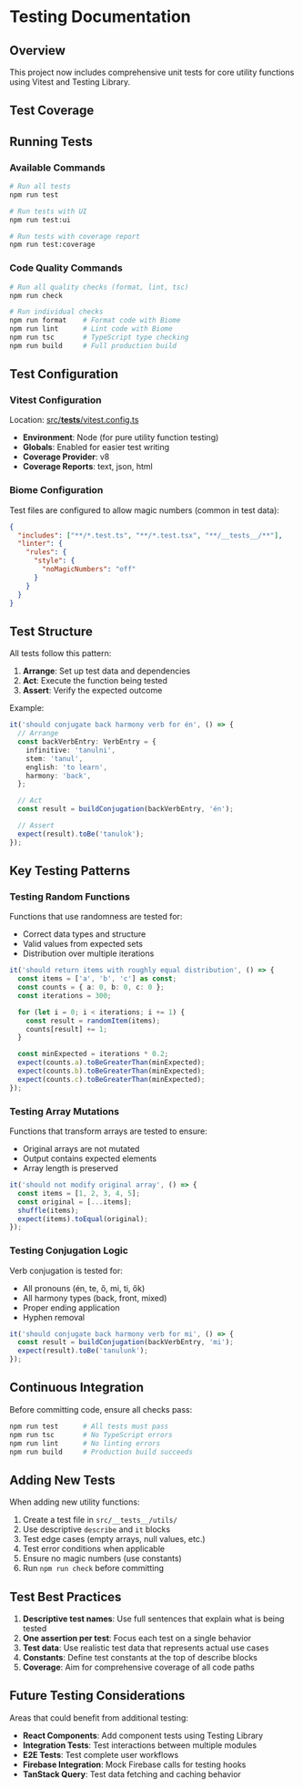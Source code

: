 # Testing Documentation

## Overview

This project now includes comprehensive unit tests for core utility functions using Vitest and Testing Library.

## Test Coverage

## Running Tests

### Available Commands

```bash
# Run all tests
npm run test

# Run tests with UI
npm run test:ui

# Run tests with coverage report
npm run test:coverage
```

### Code Quality Commands

```bash
# Run all quality checks (format, lint, tsc)
npm run check

# Run individual checks
npm run format    # Format code with Biome
npm run lint      # Lint code with Biome
npm run tsc       # TypeScript type checking
npm run build     # Full production build
```

## Test Configuration

### Vitest Configuration

Location: [src/__tests__/vitest.config.ts](src/__tests__/vitest.config.ts)

- **Environment**: Node (for pure utility function testing)
- **Globals**: Enabled for easier test writing
- **Coverage Provider**: v8
- **Coverage Reports**: text, json, html

### Biome Configuration

Test files are configured to allow magic numbers (common in test data):

```json
{
  "includes": ["**/*.test.ts", "**/*.test.tsx", "**/__tests__/**"],
  "linter": {
    "rules": {
      "style": {
        "noMagicNumbers": "off"
      }
    }
  }
}
```

## Test Structure

All tests follow this pattern:

1. **Arrange**: Set up test data and dependencies
2. **Act**: Execute the function being tested
3. **Assert**: Verify the expected outcome

Example:

```typescript
it('should conjugate back harmony verb for én', () => {
  // Arrange
  const backVerbEntry: VerbEntry = {
    infinitive: 'tanulni',
    stem: 'tanul',
    english: 'to learn',
    harmony: 'back',
  };

  // Act
  const result = buildConjugation(backVerbEntry, 'én');

  // Assert
  expect(result).toBe('tanulok');
});
```

## Key Testing Patterns

### Testing Random Functions

Functions that use randomness are tested for:
- Correct data types and structure
- Valid values from expected sets
- Distribution over multiple iterations

```typescript
it('should return items with roughly equal distribution', () => {
  const items = ['a', 'b', 'c'] as const;
  const counts = { a: 0, b: 0, c: 0 };
  const iterations = 300;

  for (let i = 0; i < iterations; i += 1) {
    const result = randomItem(items);
    counts[result] += 1;
  }

  const minExpected = iterations * 0.2;
  expect(counts.a).toBeGreaterThan(minExpected);
  expect(counts.b).toBeGreaterThan(minExpected);
  expect(counts.c).toBeGreaterThan(minExpected);
});
```

### Testing Array Mutations

Functions that transform arrays are tested to ensure:
- Original arrays are not mutated
- Output contains expected elements
- Array length is preserved

```typescript
it('should not modify original array', () => {
  const items = [1, 2, 3, 4, 5];
  const original = [...items];
  shuffle(items);
  expect(items).toEqual(original);
});
```

### Testing Conjugation Logic

Verb conjugation is tested for:
- All pronouns (én, te, ő, mi, ti, ők)
- All harmony types (back, front, mixed)
- Proper ending application
- Hyphen removal

```typescript
it('should conjugate back harmony verb for mi', () => {
  const result = buildConjugation(backVerbEntry, 'mi');
  expect(result).toBe('tanulunk');
});
```

## Continuous Integration

Before committing code, ensure all checks pass:

```bash
npm run test      # All tests must pass
npm run tsc       # No TypeScript errors
npm run lint      # No linting errors
npm run build     # Production build succeeds
```

## Adding New Tests

When adding new utility functions:

1. Create a test file in `src/__tests__/utils/`
2. Use descriptive `describe` and `it` blocks
3. Test edge cases (empty arrays, null values, etc.)
4. Test error conditions when applicable
5. Ensure no magic numbers (use constants)
6. Run `npm run check` before committing

## Test Best Practices

1. **Descriptive test names**: Use full sentences that explain what is being tested
2. **One assertion per test**: Focus each test on a single behavior
3. **Test data**: Use realistic test data that represents actual use cases
4. **Constants**: Define test constants at the top of describe blocks
5. **Coverage**: Aim for comprehensive coverage of all code paths

## Future Testing Considerations

Areas that could benefit from additional testing:

- **React Components**: Add component tests using Testing Library
- **Integration Tests**: Test interactions between multiple modules
- **E2E Tests**: Test complete user workflows
- **Firebase Integration**: Mock Firebase calls for testing hooks
- **TanStack Query**: Test data fetching and caching behavior
